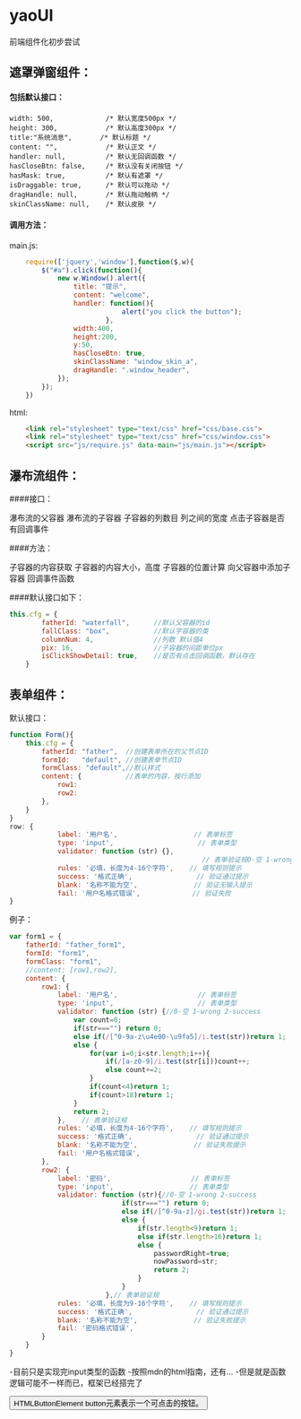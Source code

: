 
# yaoUI
前端组件化初步尝试

## 遮罩弹窗组件：
#### 包括默认接口：
	width: 500, 			/* 默认宽度500px */
	height: 300,			/* 默认高度300px */
	title:"系统消息",		/* 默认标题 */
	content: "",			/* 默认正文 */
	handler: null,			/* 默认无回调函数 */
	hasCloseBtn: false,		/* 默认没有关闭按钮 */
	hasMask: true,			/* 默认有遮罩 */
	isDraggable: true,		/* 默认可以拖动 */
	dragHandle: null,		/* 默认拖动触柄 */
	skinClassName: null,	/* 默认皮肤 */

#### 调用方法：
main.js:
```js
	require(['jquery','window'],function($,w){
		$("#a").click(function(){
			new w.Window().alert({
				title: "提示",
				content: "welcome",
				handler: function(){
							alert("you click the button");
						},
				width:400,
				height:200,
				y:50,
				hasCloseBtn: true,
				skinClassName: "window_skin_a",
				dragHandle: ".window_header",
			});
		});
	})
```
html:
```html
	<link rel="stylesheet" type="text/css" href="css/base.css">
	<link rel="stylesheet" type="text/css" href="css/window.css">
	<script src="js/require.js" data-main="js/main.js"></script>
```

## 瀑布流组件：
####接口：

瀑布流的父容器
瀑布流的子容器
子容器的列数目
列之间的宽度
点击子容器是否有回调事件

####方法：

子容器的内容获取
子容器的内容大小，高度
子容器的位置计算
向父容器中添加子容器
回调事件函数

####默认接口如下：
```js
this.cfg = {
        fatherId: "waterfall",      //默认父容器的id
        fallClass: "box",           //默认字容器的类
        columnNum: 4,               //列数 默认值4
        pix: 16,                    //子容器的间距单位px
        isClickShowDetail: true,    //是否有点击回调函数，默认存在
    }
```
## 表单组件：
默认接口：
```js
function Form(){
    this.cfg = {
        fatherId: "father",  //创建表单所在的父节点ID
        formId:   "default", //创建表单节点ID
        formClass: "default",//默认样式
        content: {           //表单的内容，按行添加
            row1:
            row2:
        },
    }
}
row: {
            label: '用户名',                   // 表单标签
            type: 'input',                     // 表单类型
            validator: function (str) {},    
                                                // 表单验证规0-空 1-wrong 2-success
            rules: '必填，长度为4-16个字符',    // 填写规则提示
            success: '格式正确',                // 验证通过提示
            blank: '名称不能为空',              // 验证无输入提示
            fail: '用户名格式错误',             // 验证失败
}
```
例子：
```js
var form1 = {
    fatherId: "father_form1",
    formId: "form1",
    formClass: "form1",
    //content: [row1,row2],
    content: {
        row1: {
            label: '用户名',                    // 表单标签
            type: 'input',                     // 表单类型
            validator: function (str) {//0-空 1-wrong 2-success
                var count=0;
                if(str==="") return 0;
                else if(/[^0-9a-z\u4e00-\u9fa5]/i.test(str))return 1;
                else {
                    for(var i=0;i<str.length;i++){
                        if(/[a-z0-9]/i.test(str[i]))count++;
                        else count+=2;
                    }
                    if(count<4)return 1;
                    if(count>18)return 1;
                }
                return 2;
            },    // 表单验证规
            rules: '必填，长度为4-16个字符',    // 填写规则提示
            success: '格式正确',                // 验证通过提示
            blank: '名称不能为空',              // 验证失败提示
            fail: '用户名格式错误',
        },
        row2: {
            label: '密码',                    // 表单标签
            type: 'input',                   // 表单类型
            validator: function (str){//0-空 1-wrong 2-success
                            if(str==="") return 0;
                            else if(/[^0-9a-z]/gi.test(str))return 1;
                            else {
                                if(str.length<9)return 1;
                                else if(str.length>16)return 1;
                                else {
                                    passwordRight=true;
                                    nowPassword=str;
                                    return 2;
                                }
                            }
                        },// 表单验证规
            rules: '必填，长度为9-16个字符',    // 填写规则提示
            success: '格式正确',                // 验证通过提示
            blank: '名称不能为空',              // 验证失败提示
            fail: '密码格式错误',
        }
    }
}
```

-目前只是实现完input类型的函数
-按照mdn的html指南，还有...
-但是就是函数逻辑可能不一样而已，框架已经搭完了

<button>   HTMLButtonElement   button元素表示一个可点击的按钮。
<datalist>  HTMLDataListElement 
datalist元素包含一组 <option> 元素，表示其它表单元素的可能值。

<fieldset>  HTMLFieldSetElement 
fieldset元素用于将几个表单元素分组到一个form。

<form>  HTMLFormElement 
form元素表示文档的一部分，包含使用户通过web浏览器提交信息的交互元素。

<input> HTMLInputElement    
input元素用于创建表单的交互控件。

<keygen>    HTMLKeygenElement   
keygen元素促进key material的产生，以及公共密钥作为HTML表单的提交。

<label> HTMLLabelElement    
label元素表示用户界面中的一个条目的标题。

<legend>    HTMLLegendElement   
legend元素表示它的父级<fieldset>元素内容的标题。

<meter> HTMLMeterElement    
meter元素表示一个可知范围的标量值或分数值。

<optgroup>  HTMLOptGroupElement 
optgroup元素创建<select>元素中的选项集。

<option>    HTMLOptionElement   
HTML的option元素用来创建一个控件，表示<select>，<optgroup>或<datalist>元素中的一个条目。

<output>    HTMLOutputElement   
output元素表示计算结果。

<progress>  HTMLProgressElement 
progress元素用来查看任务的完成进展。

<select>    HTMLSelectElement   select元素表示展示选项菜单的控件。
<textarea>  HTMLTextAreaElement textarea元素表示一个多行明文可编辑控件。

demo:
http://yaoleo.github.io/yaoUI/window/6/window_demo.html
http://yaoleo.github.io/yaoUI/waterfall/demo.html